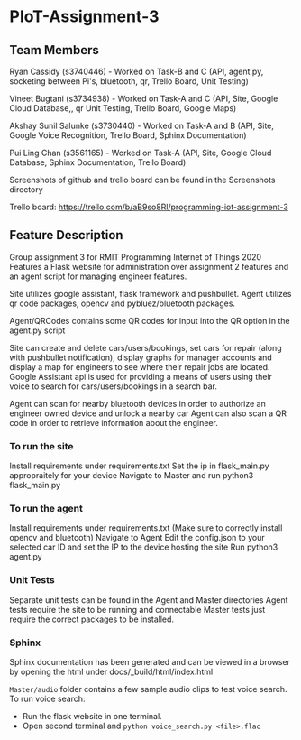 # PIoT-Assignment-3

## Team Members

Ryan Cassidy (s3740446) - Worked on Task-B and C (API, agent.py, socketing between Pi's, bluetooth, qr, Trello Board, Unit Testing)

Vineet Bugtani (s3734938) - Worked on Task-A and C (API, Site, Google Cloud Database,, qr Unit Testing, Trello Board, Google Maps)

Akshay Sunil Salunke (s3730440) - Worked on Task-A and B (API, Site, Google Voice Recognition, Trello Board, Sphinx Documentation)

Pui Ling Chan (s3561165) - Worked on Task-A (API, Site, Google Cloud Database, Sphinx Documentation, Trello Board)

Screenshots of github and trello board can be found in the Screenshots directory

Trello board: https://trello.com/b/aB9so8Rl/programming-iot-assignment-3

## Feature Description

Group assignment 3 for RMIT Programming Internet of Things 2020
Features a Flask website for administration over assignment 2 features and an agent script for managing engineer features.

Site utilizes google assistant, flask framework and pushbullet.
Agent utilizes qr code packages, opencv and pybluez/bluetooth packages.

Agent/QRCodes contains some QR codes for input into the QR option in the agent.py script

Site can create and delete cars/users/bookings, set cars for repair (along with pushbullet notification), display graphs for manager accounts and display a map for engineers to see where their repair jobs are located.
Google Assistant api is used for providing a means of users using their voice to search for cars/users/bookings in a search bar.

Agent can scan for nearby bluetooth devices in order to authorize an engineer owned device and unlock a nearby car
Agent can also scan a QR code in order to retrieve information about the engineer.

### To run the site
Install requirements under requirements.txt
Set the ip in flask_main.py appropraitely for your device
Navigate to Master and run python3 flask_main.py

### To run the agent
Install requirements under requirements.txt (Make sure to correctly install opencv and bluetooth)
Navigate to Agent
Edit the config.json to your selected car ID and set the IP to the device hosting the site
Run python3 agent.py

### Unit Tests
Separate unit tests can be found in the Agent and Master directories
Agent tests require the site to be running and connectable
Master tests just require the correct packages to be installed.

### Sphinx
Sphinx documentation has been generated and can be viewed in a browser by opening the html under docs/_build/html/index.html

`Master/audio` folder contains a few sample audio clips to test voice search.
To run voice search:
- Run the flask website in one terminal.
- Open second terminal and `python voice_search.py <file>.flac`
